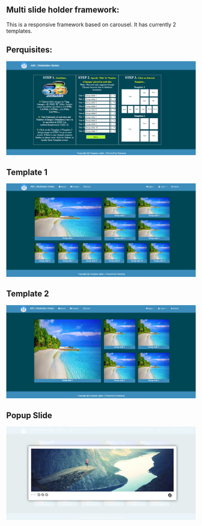 ## Multi slide holder framework:

This is a responsive framework based on carousel. It has currently 2 templates.

## Perquisites:

![Admin Page](https://github.com/ramanujprasad/MultiSlideHolderFramework/blob/master/img/icons/admin-template.png)


## Template 1

![Template 1](https://github.com/ramanujprasad/MultiSlideHolderFramework/blob/master/img/icons/template-1.png)

## Template 2

![Template 2](https://github.com/ramanujprasad/MultiSlideHolderFramework/blob/master/img/icons/template-2.png)

## Popup Slide

![Popup Slide](https://github.com/ramanujprasad/MultiSlideHolderFramework/blob/master/img/icons/popup-slide.png)
